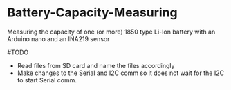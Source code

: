 # Battery-Capacity-Measuring
Measuring the capacity of one (or more) 1850 type Li-Ion battery with an Arduino nano and an INA219 sensor

#TODO
- Read files from SD card and name the files accordingly
- Make changes to the Serial and I2C comm so it does not wait for the I2C to start Serial comm.